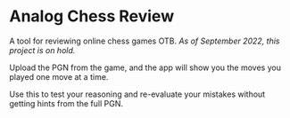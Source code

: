 # Analog Chess Review
A tool for reviewing online chess games OTB. *As of September 2022, this project is on hold.*

Upload the PGN from the game, and the app will show you the moves you played one move at a time.

Use this to test your reasoning and re-evaluate your mistakes without getting hints from the full PGN.